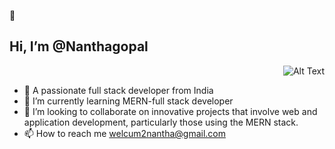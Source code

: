  👋 <h2 style="justify-content: centre">Hi, I’m @Nanthagopal</h2>

 <p align="right">
  <img src="https://www.konkurcomputer.ir/images/blog/History-of-Programming-Languages/Programming-Languages-History.webp" alt="Alt Text" />
</p>

- 👀 A passionate full stack developer from India
- 🌱 I’m currently learning MERN-full stack developer
- 💞️ I’m looking to collaborate on innovative projects that involve web and application development, particularly those using the MERN stack.
- 📫 How to reach me welcum2nantha@gmail.com

<!---
nanthagopalabi/nanthagopalabi is a ✨ special ✨ repository because its `README.md` (this file) appears on your GitHub profile.
You can click the Preview link to take a look at your changes.
--->

